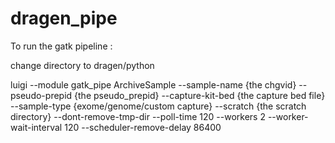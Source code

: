 # dragen_pipe

To run the gatk pipeline : 

change directory to dragen/python 

luigi --module gatk_pipe ArchiveSample --sample-name {the chgvid} --pseudo-prepid {the pseudo_prepid} --capture-kit-bed {the capture bed file} --sample-type {exome/genome/custom capture} --scratch {the scratch directory} --dont-remove-tmp-dir --poll-time 120 --workers 2 --worker-wait-interval 120 --scheduler-remove-delay 86400
